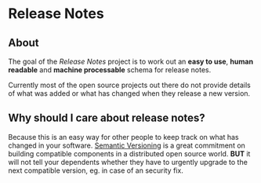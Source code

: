 # Release Notes

## About

The goal of the _Release Notes_ project is to work out an **easy to use**,
**human readable** and **machine processable** schema for release notes.

Currently most of the open source projects out there do not provide
details of what was added or what has changed when they release a new
version.

## Why should I care about release notes?

Because this is an easy way for other people to keep track on what has
changed in your software.
[Semantic Versioning](http://semver.org) is a great commitment on
building compatible components in a distributed open source world.
**BUT** it will not tell your dependents whether they have to urgently
upgrade to the next compatible version, eg. in case of an security fix.
